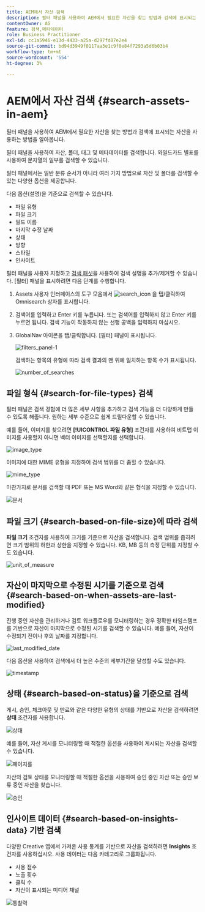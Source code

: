 ```yaml
---
title: AEM에서 자산 검색
description: 필터 패널을 사용하여 AEM에서 필요한 자산을 찾는 방법과 검색에 표시되는 자산을 사용하는 방법을 알아봅니다.
contentOwner: AG
feature: 검색,메타데이터
role: Business Practitioner
exl-id: cc1a5946-e13d-4433-a25a-d297fd07e2e4
source-git-commit: bd94d3949f0117aa3e1c9f0e84f7293a5d6b03b4
workflow-type: tm+mt
source-wordcount: '554'
ht-degree: 3%

---
```


# AEM에서 자산 검색 {#search-assets-in-aem}

필터 패널을 사용하여 AEM에서 필요한 자산을 찾는 방법과 검색에 표시되는 자산을 사용하는 방법을 알아봅니다.

필터 패널을 사용하여 자산, 폴더, 태그 및 메타데이터를 검색합니다. 와일드카드 별표를 사용하여 문자열의 일부를 검색할 수 있습니다.

필터 패널에서는 일반 분류 순서가 아니라 여러 가지 방법으로 자산 및 폴더를 검색할 수 있는 다양한 옵션을 제공합니다.

다음 옵션(설명)을 기준으로 검색할 수 있습니다.

* 파일 유형
* 파일 크기
* 필드 이름
* 마지막 수정 날짜
* 상태
* 방향
* 스타일
* 인사이트

<!-- TBD keystroke 65 article and port applicable changes here. This content goes. -->

필터 패널을 사용자 지정하고 [검색 패싯](search-facets.md)을 사용하여 검색 설명을 추가/제거할 수 있습니다. [필터] 패널을 표시하려면 다음 단계를 수행합니다.

1. Assets 사용자 인터페이스의 도구 모음에서 ![search_icon](assets/search_icon.png) 을 탭/클릭하여 Omnisearch 상자를 표시합니다.
1. 검색어를 입력하고 Enter 키를 누릅니다. 또는 검색어를 입력하지 않고 Enter 키를 누르면 됩니다. 검색 기능이 작동하지 않는 선행 공백을 입력하지 마십시오.

1. GlobalNav 아이콘을 탭/클릭합니다. [필터] 패널이 표시됩니다.

   ![filters_panel-1](assets/filters_panel-1.png)

   검색하는 항목의 유형에 따라 검색 결과의 맨 위에 일치하는 항목 수가 표시됩니다.

   ![number_of_searches](assets/number_of_searches.png)

## 파일 형식 {#search-for-file-types} 검색

필터 패널은 검색 경험에 더 많은 세부 사항을 추가하고 검색 기능을 더 다양하게 만들 수 있도록 해줍니다. 원하는 세부 수준으로 쉽게 드릴다운할 수 있습니다.

예를 들어, 이미지를 찾으려면 **[!UICONTROL 파일 유형]** 조건자를 사용하여 비트맵 이미지를 사용할지 아니면 벡터 이미지를 선택할지를 선택합니다.

![image_type](assets/image_type.png)

이미지에 대한 MIME 유형을 지정하여 검색 범위를 더 좁힐 수 있습니다.

![mime_type](assets/mime_type.png)

마찬가지로 문서를 검색할 때 PDF 또는 MS Word와 같은 형식을 지정할 수 있습니다.

![문서](assets/documents.png)

## 파일 크기 {#search-based-on-file-size}에 따라 검색

**파일 크기** 조건자를 사용하여 크기를 기준으로 자산을 검색합니다. 검색 범위를 좁히려면 크기 범위의 하한과 상한을 지정할 수 있습니다. KB, MB 등의 측정 단위를 지정할 수도 있습니다.

![unit_of_measure](assets/unit_of_measure.png)

## 자산이 마지막으로 수정된 시기를 기준으로 검색 {#search-based-on-when-assets-are-last-modified}

진행 중인 자산을 관리하거나 검토 워크플로우를 모니터링하는 경우 정확한 타임스탬프를 기반으로 자산이 마지막으로 수정된 시기를 검색할 수 있습니다. 예를 들어, 자산이 수정되기 전이나 후의 날짜를 지정합니다.

![last_modified_date](assets/last_modified_dates.png)

다음 옵션을 사용하여 검색에서 더 높은 수준의 세부기간을 달성할 수도 있습니다.

![timestamp](assets/timestamp.png)

## 상태 {#search-based-on-status}을 기준으로 검색

게시, 승인, 체크아웃 및 만료와 같은 다양한 유형의 상태를 기반으로 자산을 검색하려면 **상태** 조건자를 사용합니다.

![상태](assets/status.png)

예를 들어, 자산 게시를 모니터링할 때 적절한 옵션을 사용하여 게시되는 자산을 검색할 수 있습니다.

![페이지를](assets/publish.png)

자산의 검토 상태를 모니터링할 때 적절한 옵션을 사용하여 승인 중인 자산 또는 승인 보류 중인 자산을 찾습니다.

![승인](assets/approval.png)

## 인사이트 데이터 {#search-based-on-insights-data} 기반 검색

다양한 Creative 앱에서 가져온 사용 통계를 기반으로 자산을 검색하려면 **Insights** 조건자를 사용하십시오. 사용 데이터는 다음 카테고리로 그룹화됩니다.

* 사용 점수
* 노출 횟수
* 클릭 수
* 자산이 표시되는 미디어 채널

![통찰력](assets/insights.png)

